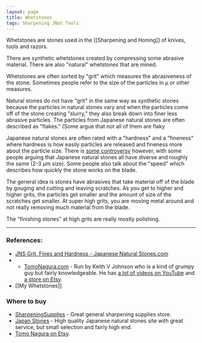 ```yaml
---
layout: page
title: Whetstones
tags: Sharpening JNat Tools
---
```


Whetstones are stones used in the [[Sharpening and Honing]] of knives, tools and razors.

There are synthetic whetstones created by compressing some abrasive material. There are also "natural" whetstones that are mined.

Whetstones are often sorted by "grit" which measures the abrasiveness of the stone. Sometimes people refer to the size of the particles in μ or other measures.

Natural stones do not have "grit" in the same way as synthetic stones because the particles in natural stones vary and when the particles come off of the stone creating "slurry," they also break down into finer less abrasive particles. The particles from Japanese natural stones are often described as "flakes." (Some argue that not all of them are flaky

Japanese natural stones are often rated with a "hardness" and a "fineness" where hardness is how easily particles are released and fineness more about the particle size. There is [some controversy](https://www.badgerandblade.com/forum/threads/what-is-hardness-in-a-finishing-stone-and-how-does-it-affect-its-finishing-character.326472/) however, with some people arguing that Japanese natural stones all have diverse and roughly the same (2-3 μm size). Some people also talk about the "speed" which describes how quickly the stone works on the blade.

The general idea is stones have abrasives that take material off of the blade by gouging and cutting and leaving scratches. As you get to higher and higher grits, the particles get smaller and the amount of size of the scratches get smaller. At super high grits, you are moving metal around and not really removing much material from the blade.

The "finishing stones" at high grits are really mostly polishing.

---
### References:

- [JNS Grit, Fines and Hardness - Japanese Natural Stones.com](https://www.japanesenaturalstones.com/jns-grit-fines-and-hardnes/)
- - [TomoNagura.com](http://www.tomonagura.com/) - Run by Keith V Johnson who is a kind of grumpy guy but fairly knowledgeable. He has [a lot of videos on YouTube](https://www.youtube.com/channel/UCoAzNayVM73aqORQICPdQcg) and [a store on Etsy](https://www.etsy.com/market/tomo_nagura).
- [[My Whetstones]]

### Where to buy

- [SharpeningSupplies](https://www.sharpeningsupplies.com/) - Great general sharpening supplies store.
- [Japan Stones](https://www.japanstones.com/) - High quality Japanese natural stones site with great service, but small selection and fairly high end.
- [Tomo Nagura on Etsy](https://www.etsy.com/market/tomo_nagura).